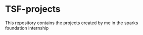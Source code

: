# TSF-projects
This repository contains the projects created by me in the sparks foundation internship
